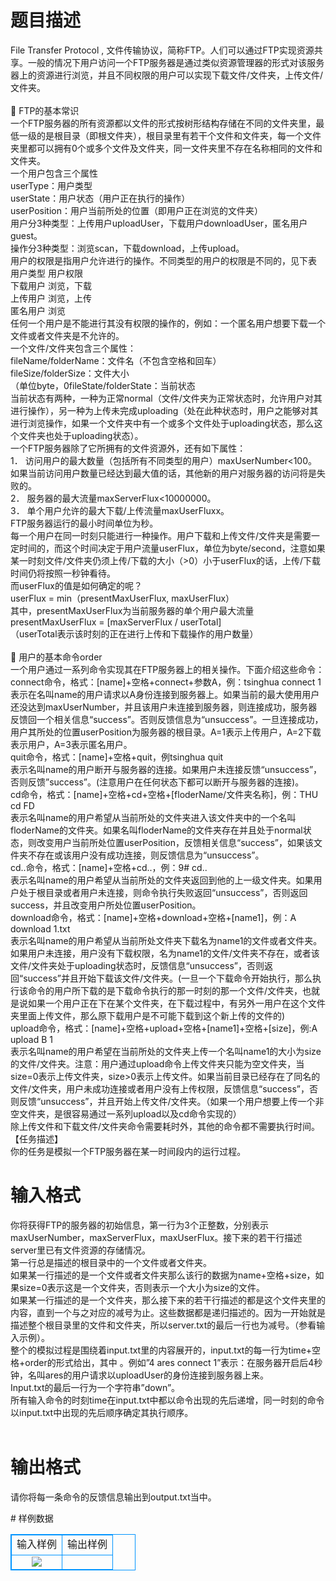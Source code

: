 # 

 
 # 题目描述 
<p>
File Transfer Protocol , 文件传输协议，简称FTP。人们可以通过FTP实现资源共享。一般的情况下用户访问一个FTP服务器是通过类似资源管理器的形式对该服务器上的资源进行浏览，并且不同权限的用户可以实现下载文件/文件夹，上传文件/文件夹。<br><br>&#61548;	FTP的基本常识<br>一个FTP服务器的所有资源都以文件的形式按树形结构存储在不同的文件夹里，最低一级的是根目录（即根文件夹），根目录里有若干个文件和文件夹，每一个文件夹里都可以拥有0个或多个文件及文件夹，同一文件夹里不存在名称相同的文件和文件夹。<br>一个用户包含三个属性<br>userType：用户类型<br>userState：用户状态（用户正在执行的操作）<br>userPosition：用户当前所处的位置（即用户正在浏览的文件夹）<br>用户分3种类型：上传用户uploadUser，下载用户downloadUser，匿名用户guest。<br>操作分3种类型：浏览scan，下载download，上传upload。<br>用户的权限是指用户允许进行的操作。不同类型的用户的权限是不同的，见下表<br>用户类型	用户权限<br>下载用户	浏览，下载<br>上传用户	浏览，上传<br>匿名用户	浏览<br>	任何一个用户是不能进行其没有权限的操作的，例如：一个匿名用户想要下载一个文件或者文件夹是不允许的。<br>	一个文件/文件夹包含三个属性：<br>fileName/folderName：文件名（不包含空格和回车）<br>fileSize/folderSize：文件大小<br>（单位byte，0<filesize 100000，0 folderSize 100000000，文件夹的大小是它里面所包含的所有文件大小的总和）<br>fileState/folderState：当前状态<br>当前状态有两种，一种为正常normal（文件/文件夹为正常状态时，允许用户对其进行操作），另一种为上传未完成uploading（处在此种状态时，用户之能够对其进行浏览操作，如果一个文件夹中有一个或多个文件处于uploading状态，那么这个文件夹也处于uploading状态）。<br>一个FTP服务器除了它所拥有的文件资源外，还有如下属性：<br>1．	访问用户的最大数量（包括所有不同类型的用户）maxUserNumber<100。如果当前访问用户数量已经达到最大值的话，其他新的用户对服务器的访问将是失败的。<br>2．	服务器的最大流量maxServerFlux<10000000。<br>3．	单个用户允许的最大下载/上传流量maxUserFluxx。<br>FTP服务器运行的最小时间单位为秒。<br>	每一个用户在同一时刻只能进行一种操作。用户下载和上传文件/文件夹是需要一定时间的，而这个时间决定于用户流量userFlux，单位为byte/second，注意如果某一时刻文件/文件夹仍须上传/下载的大小（>0）小于userFlux的话，上传/下载时间仍将按照一秒钟看待。<br>而userFlux的值是如何确定的呢？<br>	userFlux = min（presentMaxUserFlux, maxUserFlux）<br>	其中，presentMaxUserFlux为当前服务器的单个用户最大流量<br>presentMaxUserFlux = [maxServerFlux / userTotal]<br>（userTotal表示该时刻的正在进行上传和下载操作的用户数量）<br><br>&#61548;	用户的基本命令order<br>一个用户通过一系列命令实现其在FTP服务器上的相关操作。下面介绍这些命令：<br>connect命令，格式：[name]+空格+connect+参数A，例：tsinghua connect 1<br>表示在名叫name的用户请求以A身份连接到服务器上。如果当前的最大使用用户还没达到maxUserNumber，并且该用户未连接到服务器，则连接成功，服务器反馈回一个相关信息“success”。否则反馈信息为“unsuccess”。一旦连接成功，用户其所处的位置userPosition为服务器的根目录。A=1表示上传用户，A=2下载表示用户，A=3表示匿名用户。<br>quit命令，格式：[name]+空格+quit，例tsinghua quit<br>表示名叫name的用户断开与服务器的连接。如果用户未连接反馈“unsuccess”，否则反馈”success”。(注意用户在任何状态下都可以断开与服务器的连接)。<br>cd命令，格式：[name]+空格+cd+空格+[floderName/文件夹名称]，例：THU cd FD<br>表示名叫name的用户希望从当前所处的文件夹进入该文件夹中的一个名叫floderName的文件夹。如果名叫floderName的文件夹存在并且处于normal状态，则改变用户当前所处位置userPosition，反馈相关信息“success”，如果该文件夹不存在或该用户没有成功连接，则反馈信息为“unsuccess”。<br>cd..命令，格式：[name]+空格+cd..，例：9# cd..<br>表示名叫name的用户希望从当前所处的文件夹返回到他的上一级文件夹。如果用户处于根目录或者用户未连接，则命令执行失败返回“unsuccess”，否则返回success，并且改变用户所处位置userPosition。<br>download命令，格式：[name]+空格+download+空格+[name1]，例：A download 1.txt<br>表示名叫name的用户希望从当前所处文件夹下载名为name1的文件或者文件夹。如果用户未连接，用户没有下载权限，名为name1的文件/文件夹不存在，或者该文件/文件夹处于uploading状态时，反馈信息“unsuccess”，否则返回“success”并且开始下载该文件/文件夹。(一旦一个下载命令开始执行，那么执行该命令的用户所下载的是下载命令执行的那一时刻的那一个文件/文件夹，也就是说如果一个用户正在下在某个文件夹，在下载过程中，有另外一用户在这个文件夹里面上传文件，那么原下载用户是不可能下载到这个新上传的文件的)<br>upload命令，格式：[name]+空格+upload+空格+[name1]+空格+[size]，例:A upload B 1<br>表示名叫name的用户希望在当前所处的文件夹上传一个名叫name1的大小为size的文件/文件夹。注意：用户通过upload命令上传文件夹只能为空文件夹，当size=0表示上传文件夹，size>0表示上传文件。如果当前目录已经存在了同名的文件/文件夹，用户未成功连接或者用户没有上传权限，反馈信息“success”，否则反馈“unsuccess”，并且开始上传文件/文件夹。（如果一个用户想要上传一个非空文件夹，是很容易通过一系列upload以及cd命令实现的）<br>除上传文件和下载文件/文件夹命令需要耗时外，其他的命令都不需要执行时间。<br>【任务描述】<br>你的任务是模拟一个FTP服务器在某一时间段内的运行过程。<br></p> 

 
 # 输入格式 
<p>
你将获得FTP的服务器的初始信息，第一行为3个正整数，分别表示maxUserNumber，maxServerFlux，maxUserFlux。接下来的若干行描述server里已有文件资源的存储情况。<br>第一行总是描述的根目录中的一个文件或者文件夹。<br>如果某一行描述的是一个文件或者文件夹那么该行的数据为name+空格+size，如果size=0表示这是一个文件夹，否则表示一个大小为size的文件。<br>如果某一行描述的是一个文件夹，那么接下来的若干行描述的都是这个文件夹里的内容，直到一个与之对应的减号为止。这些数据都是递归描述的。因为一开始就是描述整个根目录里的文件和文件夹，所以server.txt的最后一行也为减号。（参看输入示例）。<br>整个的模拟过程是围绕着input.txt里的内容展开的，input.txt的每一行为time+空格+order的形式给出，其中 。例如”4 ares connect 1”表示：在服务器开启后4秒钟，名叫ares的用户请求以uploadUser的身份连接到服务器上来。<br>Input.txt的最后一行为一个字符串”down”。<br>所有输入命令的时刻time在input.txt中都以命令出现的先后递增，同一时刻的命令以input.txt中出现的先后顺序确定其执行顺序。<br><br></p> 

 
 # 输出格式 
<p>
请你将每一条命令的反馈信息输出到output.txt当中。<br></p> 
# 样例数据
<style>
        table,table tr th, table tr td { border:1px solid #0094ff; }
        table { width: 200px; min-height: 25px; line-height: 25px; text-align: center; border-collapse: collapse;}   
    </style>
<table>
	<tr>
		<td>输入样例</td>
		<td>输出样例</td>
	</tr>
<tr><td>
<img border="0" src="/source/joyoi/tyvj-3653/img/aHR0cDovL3d3dy5qb3lvaS5jbi9wcm9ibGVtL3R5dmotMzY1My9wcm9ibGVtc19pbWFnZXMvMjUwOC8xMjE0LmpwZw==.jpg"></td><td></td></tr></table>
